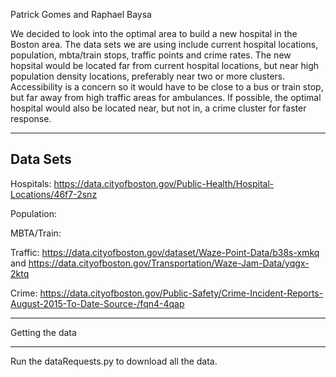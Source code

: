 Patrick Gomes and Raphael Baysa

We decided to look into the optimal area to build a new hospital in the Boston area. The data sets we are using include current hospital locations, population, mbta/train stops, traffic points and crime rates. The new hopsital would be located far from current hospital locations, but near high population density locations, preferably near two or more clusters. Accessibility is a concern so it would have to be close to a bus or train stop, but far away from high traffic areas for ambulances. If possible, the optimal hospital would also be located near, but not in, a crime cluster for faster response. 

---
Data Sets
---

Hospitals: https://data.cityofboston.gov/Public-Health/Hospital-Locations/46f7-2snz

Population:

MBTA/Train:

Traffic: https://data.cityofboston.gov/dataset/Waze-Point-Data/b38s-xmkq and https://data.cityofboston.gov/Transportation/Waze-Jam-Data/yqgx-2ktq

Crime: https://data.cityofboston.gov/Public-Safety/Crime-Incident-Reports-August-2015-To-Date-Source-/fqn4-4qap

---
Getting the data
___

Run the dataRequests.py to download all the data.
